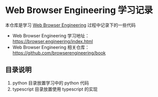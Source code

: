 # Web Browser Engineering 学习记录

本仓库是学习 [Web Browser Engineering](https://browser.engineering/index.html) 过程中记录下的一些代码

* Web Browser Engineering 学习地址：https://browser.engineering/index.html
* Web Browser Engineering 相关仓库：https://github.com/browserengineering/book

## 目录说明

1. python 目录放置学习中的 python 代码
2. typescript 目录放置使用 typescript 的实现
